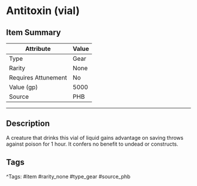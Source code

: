 # Antitoxin (vial)

## Item Summary

| Attribute            | Value                        |
|----------------------|------------------------------|
| Type                 | Gear |
| Rarity               | None             |
| Requires Attunement  | No                |
| Value (gp)           | 5000    |
| Source               | PHB |

---

## Description

A creature that drinks this vial of liquid gains advantage on saving throws against poison for 1 hour. It confers no benefit to undead or constructs.

## Tags

^Tags: #item #rarity_none #type_gear #source_phb